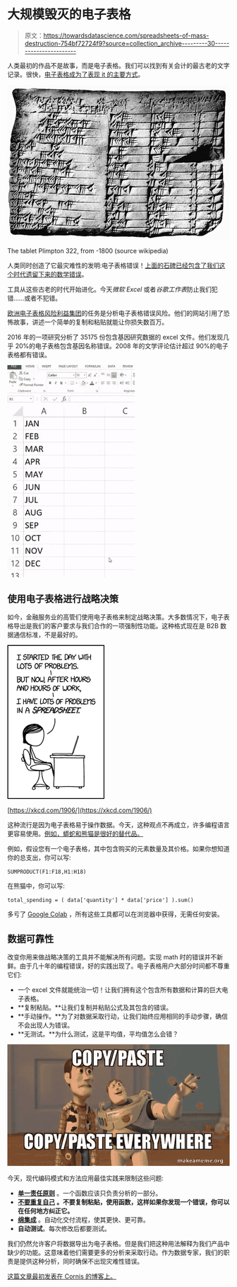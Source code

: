 # 大规模毁灭的电子表格

> 原文：<https://towardsdatascience.com/spreadsheets-of-mass-destruction-754bf72724f9?source=collection_archive---------30----------------------->

人类最初的作品不是故事，而是电子表格。我们可以找到有关会计的最古老的文字记录。很快，[电子表格成为了表现 it 的主要方式](https://theodox.quora.com/The-worlds-oldest-spreadsheet)。

![](img/657801d4b7bb3ca0245662db0898c732.png)

The tablet Plimpton 322, from -1800 (source wikipedia)

人类同时创造了它最灾难性的发明:电子表格错误！[上面的石碑已经包含了我们这个时代遗留下来的数学错误](http://www.math.ubc.ca/~cass/courses/m446-03/pl322/pl322.html#errors)。

工具从这些古老的时代开始进化。今天*微软 Excel* 或者*谷歌工作表*防止我们犯错……或者不犯错。

[欧洲电子表格风险利益集团](http://www.eusprig.org)的任务是分析电子表格错误风险。他们的网站引用了恐怖故事，讲述一个简单的复制和粘贴就能让你损失数百万。

2016 年的一项研究分析了 35175 份包含基因研究数据的 excel 文件。他们发现几乎 20%的电子表格包含基因名称错误。2008 年的文学评论估计超过 90%的电子表格都有错误。

![](img/0dc965903ef9a13a739cb299873b2a63.png)

## 使用电子表格进行战略决策

如今，金融服务业的高管们使用电子表格来制定战略决策。大多数情况下，电子表格导出是我们的客户要求与我们合作的一项强制性功能。这种格式现在是 B2B 数据通信标准，不是最好的。

![](img/276c550cd758006a40b42d5ab345fd84.png)

[https://xkcd.com/1906/](https://xkcd.com/1906/)

这种流行是因为电子表格易于操作数据。今天，这种观点不再成立，许多编程语言更容易使用。[例如，蟒蛇和熊猫是很好的替代品。](/jupyter-is-the-new-excel-a7a22f2fc13a)

例如，假设您有一个电子表格，其中包含购买的元素数量及其价格。如果你想知道你的总支出，你可以写:

```
SUMPRODUCT(F1:F18,H1:H18)
```

在熊猫中，你可以写:

```
total_spending = ( data['quantity'] * data['price'] ).sum()
```

多亏了 [Google Colab](https://colab.research.google.com) ，所有这些工具都可以在浏览器中获得，无需任何安装。

## 数据可靠性

改变你用来做战略决策的工具并不能解决所有问题。实现 math 时的错误并不新鲜。由于几十年的编程错误，好的实践出现了。电子表格用户大部分时间都不尊重它们:

*   一个 excel 文件就能统治一切！让我们拥有这个包含所有数据和计算的巨大电子表格。
*   **复制粘贴。**让我们复制并粘贴公式及其包含的错误。
*   **手动操作。**为了对数据采取行动，让我们始终应用相同的手动步骤，确信不会出现人为错误。
*   **无测试。**为什么测试，这是平均值，平均值怎么会错？

![](img/70c2ffa33b23c67880b485f3114daeee.png)

今天，现代编码模式和方法应用最佳实践来限制这些问题:

*   [**单一责任原则**](https://en.wikipedia.org/wiki/Single_responsibility_principle) 。一个函数应该只负责分析的一部分。
*   [**不要重复自己**](https://en.wikipedia.org/wiki/Don%27t_repeat_yourself) **。不要复制粘贴，使用函数，这样如果你发现一个错误，你可以在任何地方纠正它。**
*   [**绵集成**](https://en.wikipedia.org/wiki/Continuous_integration) 。自动化交付流程，使其更快、更可靠。
*   **自动测试**。每次修改后都要测试。

我们仍然允许客户将数据导出为电子表格。但是我们把这种用法解释为我们产品中缺少的功能。这意味着他们需要更多的分析来采取行动。作为数据专家，我们的职责是提供这种分析，同时确保不出现灾难性错误。

[这篇文章最初发表在 Cornis 的博客上。](https://ai.cornis.fr/spreadsheets-of-mass-destruction/)